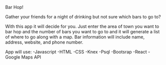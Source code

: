 Bar Hop!

Gather your friends for a night of drinking but not sure which bars to go to?

With this app it will decide for you. Just enter the area of town you want to bar hop and the number of bars you want to go to and it will generate a list of where to go along with a map. Bar information will include name, address, website, and phone number. 

App will use:
-Javascript
-HTML
-CSS
-Knex
-Psql
-Bootsrap
-React
-Google Maps API

